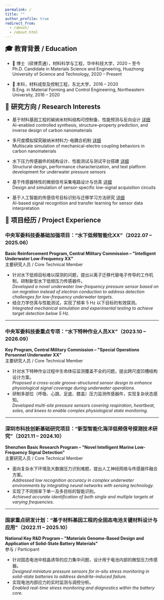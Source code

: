 ```yaml
---
permalink: /
title: ""
author_profile: true
redirect_from: 
  - /about/
  - /about.html
---
```


<!-- 解决教育背景上方空白：手动加入 margin 调整 -->
<style>
.page__title {
  font-size: 0.1em !important;
  line-height: 0.1em;
  margin: 0;
  padding: 0;
}
h2 {
  margin-top: 0.2em !important; /* 减少顶部空白 */
}
</style>

## 🎓 教育背景 / Education

- 📘 博士（硕博贯通），材料科学与工程，华中科技大学，2020 – 至今  
  Ph.D. Candidate in Materials Science and Engineering, Huazhong University of Science and Technology, 2020 – Present

- 📗 本科，材料成型及控制工程，东北大学，2016 – 2020  
  B.Eng. in Material Forming and Control Engineering, Northeastern University, 2016 – 2020


## 📌 研究方向 / Research Interests

- 基于材料基因工程的碳纳米材料结构可控制备、性能预测与反向设计  [详细](/research/ai-carbon/)  
  AI-enabled controlled synthesis, structure–property prediction, and inverse design of carbon nanomaterials

- 多尺度模拟探究碳纳米材料力-电耦合机制  [详细](/research/multiscale-simulation/)  
  Multiscale simulation of mechanical-electro coupling behaviors in carbon nanomaterials

- 水下压力传感器件的结构设计、性能测试与测试平台搭建  [详细](/research/sensor-design/)  
  Structural design, performance characterization, and test platform development for underwater pressure sensors

- 基于传感器特性的微弱信号采集电路设计与仿真  [详细](/research/circuit-design/)  
  Design and simulation of sensor-specific low-signal acquisition circuits

- 基于人工智能的传感信号目标识别与迁移学习方法研究  [详细](/research/ai-signal/)  
  AI-based signal recognition and transfer learning for sensor data interpretation

## 🧩 项目经历 / Project Experience

### 中央军委科技委基础加强项目：“水下低频智能化XX”（2022.07 – 2025.06）  
**Basic Reinforcement Program, Central Military Commission – "Intelligent Underwater Low-Frequency XX"**  
主要研究人员 / Core Technical Member  
- 针对水下低频目标难以探测的问题，提出以离子迁移代替电子传导的工作机制，研制新型水下低频压力传感器件。  
  *Developed a novel underwater low-frequency pressure sensor based on ion migration instead of electron conduction to address detection challenges for low-frequency underwater targets.*  
- 结合力学仿真与性能测试，实现了频率 5 Hz 以下目标的有效探测。  
  *Integrated mechanical simulation and experimental testing to achieve target detection below 5 Hz.*

---

### 中央军委科技委重点专项：“水下特种作业人员XX”（2023.10 – 2026.09）  
**Key Program, Central Military Commission – "Special Operations Personnel Underwater XX"**  
主要研究人员 / Core Technical Member  
- 针对水下特种作业过程中生命体征监测覆盖不全的问题，提出跨尺度凹槽结构设计方案。  
  *Proposed a cross-scale groove-structured sensor design to enhance physiological signal coverage during underwater operations.*  
- 研制多部位（呼吸、心跳、足底、膝盖）压力监测传感器件，实现复杂状态感知。  
  *Developed multi-site pressure sensors covering respiration, heartbeat, soles, and knees to enable complex physiological state monitoring.*

---

### 深圳市科技创新基础研究项目：“新型智能化海洋低频信号探测技术研究”（2021.11 – 2024.10）  
**Shenzhen Basic Research Program – "Novel Intelligent Marine Low-Frequency Signal Detection"**  
主要研究人员 / Core Technical Member  
- 面向复杂水下环境及大数据压力识别难题，提出人工神经网络与传感器件融合方案。  
  *Addressed low recognition accuracy in complex underwater environments by integrating neural networks with sensing technology.*  
- 实现了不同频率下单一及多目标的智能识别。  
  *Achieved accurate identification of both single and multiple targets at varying frequencies.*

---

### 国家重点研发计划：“基于材料基因工程的全固态电池关键材料设计与应用”（2022.11 – 2025.10）  
**National Key R&D Program – "Materials Genome-Based Design and Application of Solid-State Battery Materials"**  
参与 / Participant  
- 针对固态电池中枝晶诱导的应力集中问题，设计用于电池内部的微型压力传感器。  
  *Designed miniature pressure sensors for in-situ stress monitoring in solid-state batteries to address dendrite-induced failure.*  
- 实现电池内部应力的实时监测与调控分析。  
  *Enabled real-time stress monitoring and diagnostics within the battery core.*

